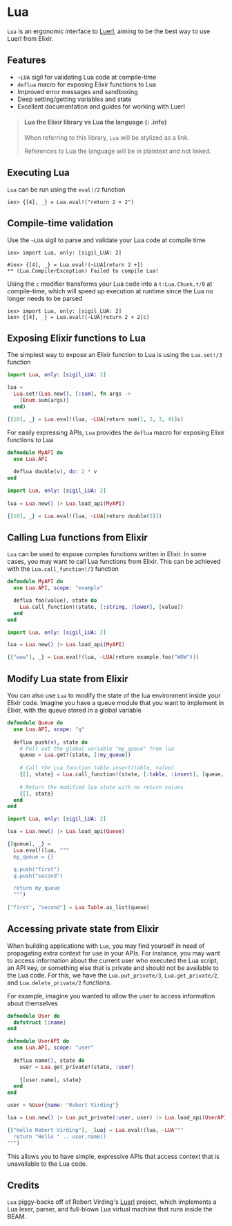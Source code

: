 # Lua

<!-- MDOC !-->

`Lua` is an ergonomic interface to [Luerl](https://github.com/rvirding/luerl), aiming to be the best way to use Luerl from Elixir.

## Features

* `~LUA` sigil for validating Lua code at compile-time
* `deflua` macro for exposing Elixir functions to Lua
* Improved error messages and sandboxing
* Deep setting/getting variables and state
* Excellent documentation and guides for working with Luerl

> #### Lua the Elixir library vs Lua the language {: .info}
> When referring to this library, `Lua` will be stylized as a link.
> 
> References to Lua the language will be in plaintext and not linked.

## Executing Lua

`Lua` can be run using the `eval!/2` function

    iex> {[4], _} = Lua.eval!("return 2 + 2")

## Compile-time validation

Use the `~LUA` sigil to parse and validate your Lua code at compile time

    iex> import Lua, only: [sigil_LUA: 2]

    #iex> {[4], _} = Lua.eval!(~LUA[return 2 +])
    ** (Lua.CompilerException) Failed to compile Lua!

Using the `c` modifier transforms your Lua code into a `t:Lua.Chunk.t/0` at compile-time,
which will speed up execution at runtime since the Lua no longer needs to be parsed

    iex> import Lua, only: [sigil_LUA: 2]
    iex> {[4], _} = Lua.eval!(~LUA[return 2 + 2]c)

## Exposing Elixir functions to Lua

The simplest way to expose an Elixir function to Lua is using the `Lua.set!/3` function

``` elixir
import Lua, only: [sigil_LUA: 2]

lua = 
  Lua.set!(Lua.new(), [:sum], fn args ->
    [Enum.sum(args)]
  end)

{[10], _} = Lua.eval!(lua, ~LUA[return sum(1, 2, 3, 4)]c)
```

For easily expressing APIs, `Lua` provides the `deflua` macro for exposing Elixir functions to Lua

``` elixir
defmodule MyAPI do
  use Lua.API
      
  deflua double(v), do: 2 * v
end

import Lua, only: [sigil_LUA: 2]
    
lua = Lua.new() |> Lua.load_api(MyAPI)

{[10], _} = Lua.eval!(lua, ~LUA[return double(5)])
```

## Calling Lua functions from Elixir

`Lua` can be used to expose complex functions written in Elixir. In some cases, you may want to call Lua functions from Elixir. This can
be achieved with the `Lua.call_function!/3` function

``` elixir
defmodule MyAPI do
  use Lua.API, scope: "example"

  deflua foo(value), state do
    Lua.call_function!(state, [:string, :lower], [value])
  end
end

import Lua, only: [sigil_LUA: 2]

lua = Lua.new() |> Lua.load_api(MyAPI)

{["wow"], _} = Lua.eval!(lua, ~LUA[return example.foo("WOW")])
```

## Modify Lua state from Elixir

You can also use `Lua` to modify the state of the lua environment inside your Elixir code. Imagine you have a queue module that you
want to implement in Elixir, with the queue stored in a global variable

``` elixir
defmodule Queue do
  use Lua.API, scope: "q"
  
  deflua push(v), state do
    # Pull out the global variable "my_queue" from lua
    queue = Lua.get!(state, [:my_queue])
    
    # Call the Lua function table.insert(table, value)
    {[], state} = Lua.call_function!(state, [:table, :insert], [queue, v])
    
    # Return the modified lua state with no return values
    {[], state}
  end
end

import Lua, only: [sigil_LUA: 2]

lua = Lua.new() |> Lua.load_api(Queue)

{[queue], _} =
  Lua.eval!(lua, """
  my_queue = {}

  q.push("first")
  q.push("second")

  return my_queue
  """)
  
["first", "second"] = Lua.Table.as_list(queue)
```

## Accessing private state from Elixir

When building applications with `Lua`, you may find yourself in need of propagating extra context for use in your APIs. For instance, you may want to access information about the current user who executed the Lua script, an API key, or something else that is private and should not be available to the Lua code. For this, we have the `Lua.put_private/3`, `Lua.get_private/2`, and `Lua.delete_private/2` functions.

For example, imagine you wanted to allow the user to access information about themselves

``` elixir
defmodule User do
  defstruct [:name]
end

defmodule UserAPI do
  use Lua.API, scope: "user"
  
  deflua name(), state do
    user = Lua.get_private!(state, :user) 
    
    {[user.name], state}
  end
end

user = %User{name: "Robert Virding"}

lua = Lua.new() |> Lua.put_private(:user, user) |> Lua.load_api(UserAPI)

{["Hello Robert Virding"], _lua} = Lua.eval!(lua, ~LUA"""
  return "Hello " .. user.name()
""")
```

This allows you to have simple, expressive APIs that access context that is unavailable to the Lua code.

## Credits

`Lua` piggy-backs off of Robert Virding's [Luerl](https://github.com/rvirding/luerl) project, which implements a Lua lexer, parser, and full-blown Lua virtual machine that runs inside the BEAM.
